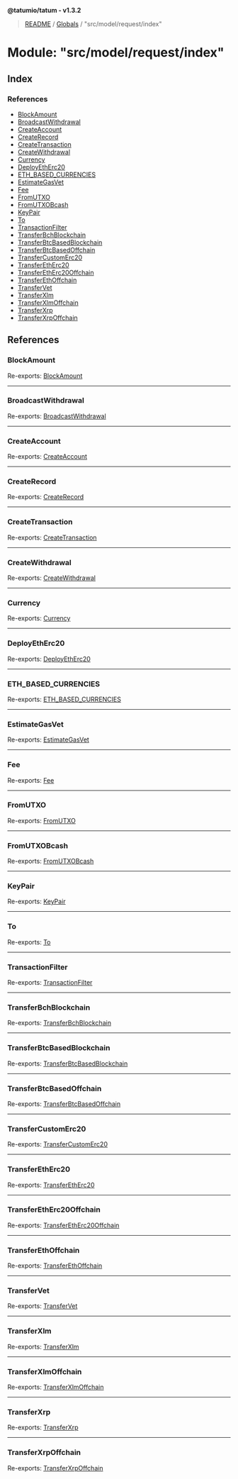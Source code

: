 **@tatumio/tatum - v1.3.2**

> [README](../README.md) / [Globals](../globals.md) / "src/model/request/index"

# Module: "src/model/request/index"

## Index

### References

* [BlockAmount](_src_model_request_index_.md#blockamount)
* [BroadcastWithdrawal](_src_model_request_index_.md#broadcastwithdrawal)
* [CreateAccount](_src_model_request_index_.md#createaccount)
* [CreateRecord](_src_model_request_index_.md#createrecord)
* [CreateTransaction](_src_model_request_index_.md#createtransaction)
* [CreateWithdrawal](_src_model_request_index_.md#createwithdrawal)
* [Currency](_src_model_request_index_.md#currency)
* [DeployEthErc20](_src_model_request_index_.md#deployetherc20)
* [ETH\_BASED\_CURRENCIES](_src_model_request_index_.md#eth_based_currencies)
* [EstimateGasVet](_src_model_request_index_.md#estimategasvet)
* [Fee](_src_model_request_index_.md#fee)
* [FromUTXO](_src_model_request_index_.md#fromutxo)
* [FromUTXOBcash](_src_model_request_index_.md#fromutxobcash)
* [KeyPair](_src_model_request_index_.md#keypair)
* [To](_src_model_request_index_.md#to)
* [TransactionFilter](_src_model_request_index_.md#transactionfilter)
* [TransferBchBlockchain](_src_model_request_index_.md#transferbchblockchain)
* [TransferBtcBasedBlockchain](_src_model_request_index_.md#transferbtcbasedblockchain)
* [TransferBtcBasedOffchain](_src_model_request_index_.md#transferbtcbasedoffchain)
* [TransferCustomErc20](_src_model_request_index_.md#transfercustomerc20)
* [TransferEthErc20](_src_model_request_index_.md#transferetherc20)
* [TransferEthErc20Offchain](_src_model_request_index_.md#transferetherc20offchain)
* [TransferEthOffchain](_src_model_request_index_.md#transferethoffchain)
* [TransferVet](_src_model_request_index_.md#transfervet)
* [TransferXlm](_src_model_request_index_.md#transferxlm)
* [TransferXlmOffchain](_src_model_request_index_.md#transferxlmoffchain)
* [TransferXrp](_src_model_request_index_.md#transferxrp)
* [TransferXrpOffchain](_src_model_request_index_.md#transferxrpoffchain)

## References

### BlockAmount

Re-exports: [BlockAmount](../classes/_src_model_request_blockamount_.blockamount.md)

___

### BroadcastWithdrawal

Re-exports: [BroadcastWithdrawal](../interfaces/_src_model_request_broadcastwithdrawal_.broadcastwithdrawal.md)

___

### CreateAccount

Re-exports: [CreateAccount](../classes/_src_model_request_createaccount_.createaccount.md)

___

### CreateRecord

Re-exports: [CreateRecord](../classes/_src_model_request_createrecord_.createrecord.md)

___

### CreateTransaction

Re-exports: [CreateTransaction](../classes/_src_model_request_createtransaction_.createtransaction.md)

___

### CreateWithdrawal

Re-exports: [CreateWithdrawal](../classes/_src_model_request_createwithdrawal_.createwithdrawal.md)

___

### Currency

Re-exports: [Currency](../enums/_src_model_request_currency_.currency.md)

___

### DeployEthErc20

Re-exports: [DeployEthErc20](../classes/_src_model_request_deployetherc20_.deployetherc20.md)

___

### ETH\_BASED\_CURRENCIES

Re-exports: [ETH\_BASED\_CURRENCIES](_src_model_request_currency_.md#eth_based_currencies)

___

### EstimateGasVet

Re-exports: [EstimateGasVet](../classes/_src_model_request_estimategasvet_.estimategasvet.md)

___

### Fee

Re-exports: [Fee](../classes/_src_model_request_fee_.fee.md)

___

### FromUTXO

Re-exports: [FromUTXO](../classes/_src_model_request_transferbtcbasedblockchain_.fromutxo.md)

___

### FromUTXOBcash

Re-exports: [FromUTXOBcash](../classes/_src_model_request_transferbchblockchain_.fromutxobcash.md)

___

### KeyPair

Re-exports: [KeyPair](../classes/_src_model_request_transferbtcbasedoffchain_.keypair.md)

___

### To

Re-exports: [To](../classes/_src_model_request_transferbtcbasedblockchain_.to.md)

___

### TransactionFilter

Re-exports: [TransactionFilter](../classes/_src_model_request_transactionfilter_.transactionfilter.md)

___

### TransferBchBlockchain

Re-exports: [TransferBchBlockchain](../classes/_src_model_request_transferbchblockchain_.transferbchblockchain.md)

___

### TransferBtcBasedBlockchain

Re-exports: [TransferBtcBasedBlockchain](../classes/_src_model_request_transferbtcbasedblockchain_.transferbtcbasedblockchain.md)

___

### TransferBtcBasedOffchain

Re-exports: [TransferBtcBasedOffchain](../classes/_src_model_request_transferbtcbasedoffchain_.transferbtcbasedoffchain.md)

___

### TransferCustomErc20

Re-exports: [TransferCustomErc20](../classes/_src_model_request_transfercustomerc20_.transfercustomerc20.md)

___

### TransferEthErc20

Re-exports: [TransferEthErc20](../classes/_src_model_request_transferetherc20_.transferetherc20.md)

___

### TransferEthErc20Offchain

Re-exports: [TransferEthErc20Offchain](../classes/_src_model_request_transferetherc20offchain_.transferetherc20offchain.md)

___

### TransferEthOffchain

Re-exports: [TransferEthOffchain](../classes/_src_model_request_transferethoffchain_.transferethoffchain.md)

___

### TransferVet

Re-exports: [TransferVet](../classes/_src_model_request_transfervet_.transfervet.md)

___

### TransferXlm

Re-exports: [TransferXlm](../classes/_src_model_request_transferxlm_.transferxlm.md)

___

### TransferXlmOffchain

Re-exports: [TransferXlmOffchain](../classes/_src_model_request_transferxlmoffchain_.transferxlmoffchain.md)

___

### TransferXrp

Re-exports: [TransferXrp](../classes/_src_model_request_transferxrp_.transferxrp.md)

___

### TransferXrpOffchain

Re-exports: [TransferXrpOffchain](../classes/_src_model_request_transferxrpoffchain_.transferxrpoffchain.md)
